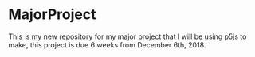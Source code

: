 # MajorProject
This is my new repository for my major project that I will be using p5js to make, this project is due 6 weeks from December 6th, 2018. 
